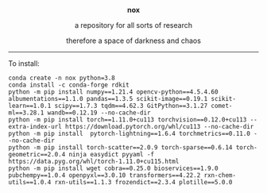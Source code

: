 <div align="center">

**nox**

a repository for all sorts of research 

therefore a space of darkness and chaos

-----------------------------------

</div>

To install:

```
conda create -n nox python=3.8
conda install -c conda-forge rdkit
python -m pip install numpy==1.21.4 opencv-python==4.5.4.60 albumentations==1.1.0 pandas==1.3.5 scikit-image==0.19.1 scikit-learn==1.0.1 scipy==1.7.3 tqdm==4.62.3 GitPython==3.1.27 comet-ml==3.28.1 wandb==0.12.19 --no-cache-dir
python -m pip install torch==1.11.0+cu113 torchvision==0.12.0+cu113 --extra-index-url https://download.pytorch.org/whl/cu113 --no-cache-dir
python -m pip install  pytorch-lightning==1.6.4 torchmetrics==0.11.0 --no-cache-dir
python -m pip install torch-scatter==2.0.9 torch-sparse==0.6.14 torch-geometric==2.0.4 ninja easydict pyyaml -f https://data.pyg.org/whl/torch-1.11.0+cu115.html
python -m pip install wget cobra==0.25.0 bioservices==1.9.0 pubchempy==1.0.4 openpyxl==3.0.10 transformers==4.22.2 rxn-chem-utils==1.0.4 rxn-utils==1.1.3 frozendict==2.3.4 plotille==5.0.0
```

